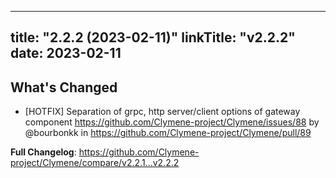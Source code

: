 
---
title: "2.2.2 (2023-02-11)"
linkTitle: "v2.2.2"
date: 2023-02-11
---
## What's Changed
* [HOTFIX] Separation of grpc, http server/client options of gateway component https://github.com/Clymene-project/Clymene/issues/88 by @bourbonkk in https://github.com/Clymene-project/Clymene/pull/89


**Full Changelog**: https://github.com/Clymene-project/Clymene/compare/v2.2.1...v2.2.2